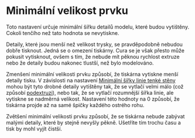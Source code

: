 Minimální velikost prvku
====
Toto nastavení určuje minimální šířku detailů modelu, které budou vytištěny. Cokoli tenčího než tato hodnota se nevytiskne.

Detaily, které jsou menší než velikost trysky, se pravděpodobně nebudou dobře tisknout. Jedná se o omezení tiskárny. Cura se je však přesto může pokusit vytisknout, ovšem s tím, že nebude mít pěknou rychlost extruze nebo že detaily budou nakonec tlustší, než bylo modelováno.

Zmenšení minimální velikosti prvku způsobí, že tiskárna vytiskne menší detaily tisku. V závislosti na nastavení [Minimální šířky linie tenké stěny](min_bead_width.md) mohou být tyto drobné detaily vytištěny tak, že se vytlačí velmi málo (což způsobí [podextruzi](../troubleshooting/underextrusion.md)), nebo tak, že se vytlačí rozumnější šířka linie, ale vytiskne se nadměrná velikost. Nastavení této hodnoty na 0 způsobí, že tiskárna projde až na samé špičky každého ostrého rohu.

Zvětšení minimální velikosti prvku způsobí, že se tiskárna nebude zabývat malými detaily, které by stejně nevyšly pěkně. Ušetříte tím trochu času a tisk by mohl vyjít čistší.